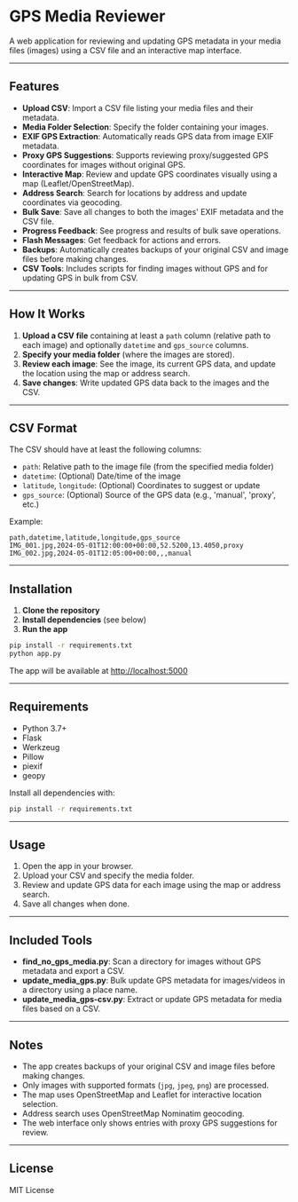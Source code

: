 # GPS Media Reviewer

A web application for reviewing and updating GPS metadata in your media files (images) using a CSV file and an interactive map interface.

---

## Features

- **Upload CSV**: Import a CSV file listing your media files and their metadata.
- **Media Folder Selection**: Specify the folder containing your images.
- **EXIF GPS Extraction**: Automatically reads GPS data from image EXIF metadata.
- **Proxy GPS Suggestions**: Supports reviewing proxy/suggested GPS coordinates for images without original GPS.
- **Interactive Map**: Review and update GPS coordinates visually using a map (Leaflet/OpenStreetMap).
- **Address Search**: Search for locations by address and update coordinates via geocoding.
- **Bulk Save**: Save all changes to both the images' EXIF metadata and the CSV file.
- **Progress Feedback**: See progress and results of bulk save operations.
- **Flash Messages**: Get feedback for actions and errors.
- **Backups**: Automatically creates backups of your original CSV and image files before making changes.
- **CSV Tools**: Includes scripts for finding images without GPS and for updating GPS in bulk from CSV.

---

## How It Works

1. **Upload a CSV file** containing at least a `path` column (relative path to each image) and optionally `datetime` and `gps_source` columns.
2. **Specify your media folder** (where the images are stored).
3. **Review each image**: See the image, its current GPS data, and update the location using the map or address search.
4. **Save changes**: Write updated GPS data back to the images and the CSV.

---

## CSV Format

The CSV should have at least the following columns:

- `path`: Relative path to the image file (from the specified media folder)
- `datetime`: (Optional) Date/time of the image
- `latitude`, `longitude`: (Optional) Coordinates to suggest or update
- `gps_source`: (Optional) Source of the GPS data (e.g., 'manual', 'proxy', etc.)

Example:

```csv
path,datetime,latitude,longitude,gps_source
IMG_001.jpg,2024-05-01T12:00:00+00:00,52.5200,13.4050,proxy
IMG_002.jpg,2024-05-01T12:05:00+00:00,,,manual
```

---

## Installation

1. **Clone the repository**
2. **Install dependencies** (see below)
3. **Run the app**

```bash
pip install -r requirements.txt
python app.py
```

The app will be available at [http://localhost:5000](http://localhost:5000)

---

## Requirements

- Python 3.7+
- Flask
- Werkzeug
- Pillow
- piexif
- geopy

Install all dependencies with:

```bash
pip install -r requirements.txt
```

---

## Usage

1. Open the app in your browser.
2. Upload your CSV and specify the media folder.
3. Review and update GPS data for each image using the map or address search.
4. Save all changes when done.

---

## Included Tools

- **find_no_gps_media.py**: Scan a directory for images without GPS metadata and export a CSV.
- **update_media_gps.py**: Bulk update GPS metadata for images/videos in a directory using a place name.
- **update_media_gps-csv.py**: Extract or update GPS metadata for media files based on a CSV.

---

## Notes

- The app creates backups of your original CSV and image files before making changes.
- Only images with supported formats (`jpg`, `jpeg`, `png`) are processed.
- The map uses OpenStreetMap and Leaflet for interactive location selection.
- Address search uses OpenStreetMap Nominatim geocoding.
- The web interface only shows entries with proxy GPS suggestions for review.

---

## License

MIT License
